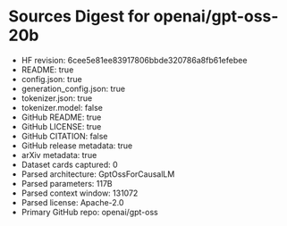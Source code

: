 # Sources Digest for openai/gpt-oss-20b
- HF revision: 6cee5e81ee83917806bbde320786a8fb61efebee
- README: true
- config.json: true
- generation_config.json: true
- tokenizer.json: true
- tokenizer.model: false
- GitHub README: true
- GitHub LICENSE: true
- GitHub CITATION: false
- GitHub release metadata: true
- arXiv metadata: true
- Dataset cards captured: 0
- Parsed architecture: GptOssForCausalLM
- Parsed parameters: 117B
- Parsed context window: 131072
- Parsed license: Apache-2.0
- Primary GitHub repo: openai/gpt-oss
